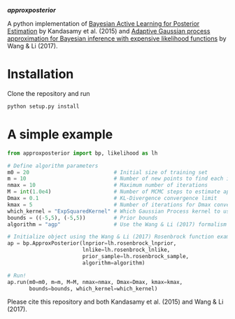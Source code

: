 ***approxposterior***

A python implementation of [Bayesian Active Learning for Posterior Estimation](https://www.cs.cmu.edu/~kkandasa/pubs/kandasamyIJCAI15activePostEst.pdf) by Kandasamy et al. (2015) and [Adaptive Gaussian process approximation for Bayesian inference with expensive likelihood functions](https://arxiv.org/abs/1703.09930) by Wang & Li (2017).


Installation
============
Clone the repository and run

```bash
python setup.py install
```

A simple example
===================

```python
from approxposterior import bp, likelihood as lh

# Define algorithm parameters
m0 = 20                           # Initial size of training set
m = 10                            # Number of new points to find each iteration
nmax = 10                         # Maximum number of iterations
M = int(1.0e4)                    # Number of MCMC steps to estimate approximate posterior
Dmax = 0.1                        # KL-Divergence convergence limit
kmax = 5                          # Number of iterations for Dmax convergence to kick in
which_kernel = "ExpSquaredKernel" # Which Gaussian Process kernel to use
bounds = ((-5,5), (-5,5))         # Prior bounds
algorithm = "agp"                 # Use the Wang & Li (2017) formalism

# Initialize object using the Wang & Li (2017) Rosenbrock function example
ap = bp.ApproxPosterior(lnprior=lh.rosenbrock_lnprior,
                        lnlike=lh.rosenbrock_lnlike,
                        prior_sample=lh.rosenbrock_sample,
                        algorithm=algorithm)

# Run!
ap.run(m0=m0, m=m, M=M, nmax=nmax, Dmax=Dmax, kmax=kmax,
       bounds=bounds, which_kernel=which_kernel)
```     
Please cite this repository and both Kandasamy et al. (2015) and Wang & Li (2017).
